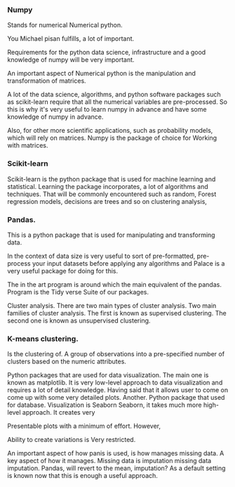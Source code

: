 ### Numpy

Stands for numerical Numerical python. 

You Michael pisan fulfills, a lot of important. 

Requirements for the python data science, infrastructure and a good knowledge of numpy will be very important. 

An important aspect of Numerical python is the manipulation and transformation of matrices. 

A lot of the data science, algorithms, and python software packages such as scikit-learn require that all the numerical variables are pre-processed. 
So this is why it's very useful to learn numpy in advance and have some knowledge of numpy in advance. 

Also, for other more scientific applications, such as probability models, which will rely on matrices. Numpy is the package of choice for Working with matrices. 

### Scikit-learn 
Scikit-learn is the python package that is used for machine learning and statistical. Learning the package incorporates, a lot of algorithms and techniques. 
That will be commonly encountered such as random, Forest regression models, decisions are trees and so on clustering analysis, 

### Pandas. 

This is a python package that is used for manipulating and transforming data. 

In the context of data size is very useful to sort of pre-formatted, pre-process your input datasets before applying any algorithms and Palace is a very useful package for doing for this. 

The in the art program is around which the main equivalent of the pandas. Program is the Tidy verse Suite of our packages. 

Cluster analysis. There are two main types of cluster analysis. Two main families of cluster analysis. The first is known as supervised clustering. The second one is known as unsupervised clustering. 

### K-means clustering. 

Is the clustering of. A group of observations into a pre-specified number of clusters based on the numeric attributes. 

Python packages that are used for data visualization. The main one is known as matplotlib. It is very low-level approach to data visualization and requires a lot of detail knowledge. Having said that it allows user to come on come up with some very detailed plots. Another. Python package that used for database. Visualization is Seaborn Seaborn, it takes much more high-level approach. It creates very 

Presentable plots with a minimum of effort. However, 

Ability to create variations is Very restricted. 

An important aspect of how panis is used, is how manages missing data. A key aspect of how it manages. Missing data is imputation missing data imputation. Pandas, will revert to the mean, imputation? As a default setting is known now that this is enough a useful approach. 
